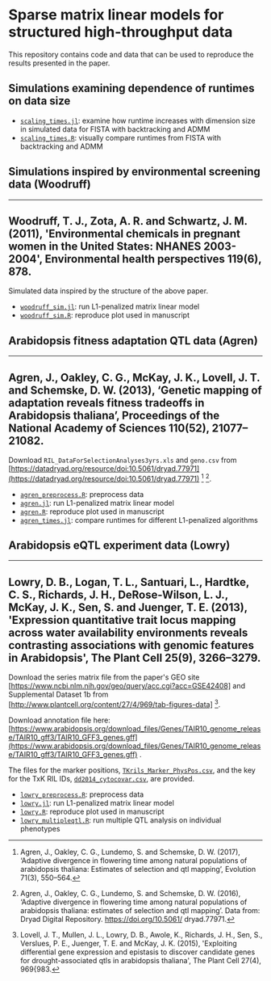 # Sparse matrix linear models for structured high-throughput data

This repository contains code and data that can be used to reproduce
the results presented in the paper.

## Simulations examining dependence of runtimes on data size

- [`scaling_times.jl`](code/scaling_times.jl): examine how runtime increases 
with dimension size in simulated data for FISTA with backtracking and ADMM
- [`scaling_times.R`](code/scaling_times.R): visually compare runtimes from 
FISTA with backtracking and ADMM

## Simulations inspired by environmental screening data (Woodruff)

---
Woodruff, T. J., Zota, A. R. and Schwartz, J. M. (2011),
'Environmental chemicals in pregnant women in the United States:
NHANES 2003-2004', Environmental health perspectives 119(6), 878.
---

Simulated data inspired by the structure of the above paper.

- [`woodruff_sim.jl`](code/woodruff_sim.jl): run L1-penalized matrix linear model
- [`woodruff_sim.R`](code/woodruff_sim.R): reproduce plot used in manuscript

## Arabidopsis fitness adaptation QTL data (Agren)

---
Agren, J., Oakley, C. G., McKay, J. K., Lovell, J. T. and Schemske,
D. W.  (2013), ‘Genetic mapping of adaptation reveals fitness
tradeoffs in Arabidopsis thaliana’, Proceedings of the National
Academy of Sciences 110(52), 21077–21082.
---

Download `RIL_DataForSelectionAnalyses3yrs.xls` and `geno.csv` from 
[https://datadryad.org/resource/doi:10.5061/dryad.77971](https://datadryad.org/resource/doi:10.5061/dryad.77971) [^fn1] [^fn2]. 

[^fn1]: Agren, J., Oakley, C. G., Lundemo, S. and Schemske, D. W. (2017), 
    ‘Adaptive divergence in flowering time among natural populations of
    arabidopsis thaliana: Estimates of selection and qtl mapping’, Evolution 
    71(3), 550–564.

[^fn2]: Agren, J., Oakley, C. G., Lundemo, S. and Schemske, D. W. (2016), 
    ‘Adaptive divergence in flowering time among natural populations of 
    arabidopsis thaliana: estimates of selection and qtl mapping’. Data from: 
    Dryad Digital Repository. https://doi.org/10.5061/ dryad.77971.

- [`agren_preprocess.R`](code/agren_preprocess.R): preprocess data
- [`agren.jl`](code/agren.jl): run L1-penalized matrix linear model
- [`agren.R`](code/agren.R): reproduce plot used in manuscript
- [`agren_times.jl`](code/agren_times.jl): compare runtimes for different
  L1-penalized algorithms

## Arabidopsis eQTL experiment data (Lowry)

---
Lowry, D. B., Logan, T. L., Santuari, L., Hardtke, C. S., Richards, J. H., 
DeRose-Wilson, L. J., McKay, J. K., Sen, S. and Juenger, T. E. (2013), 
'Expression quantitative trait locus mapping across water availability 
environments reveals contrasting associations with genomic features in 
Arabidopsis', The Plant Cell 25(9), 3266–3279.
---

Download the series matrix file from the paper's GEO site
[https://www.ncbi.nlm.nih.gov/geo/query/acc.cgi?acc=GSE42408] 
and Supplemental Dataset 1b from 
[http://www.plantcell.org/content/27/4/969/tab-figures-data] [^fn3]. 

[^fn3]: Lovell, J. T., Mullen, J. L., Lowry, D. B., Awole, K., Richards, 
    J. H., Sen, S., Verslues, P. E., Juenger, T. E. and McKay, J. K. (2015), 
    'Exploiting differential gene expression and epistasis to discover 
    candidate genes for drought-associated qtls in arabidopsis thaliana', The 
    Plant Cell 27(4), 969{983.

Download annotation file here:  
[https://www.arabidopsis.org/download_files/Genes/TAIR10_genome_release/TAIR10_gff3/TAIR10_GFF3_genes.gff](https://www.arabidopsis.org/download_files/Genes/TAIR10_genome_release/TAIR10_gff3/TAIR10_GFF3_genes.gff) .

The files for the marker positions, 
[`TKrils_Marker_PhysPos.csv`](data/TKrils_Marker_PhysPos.csv), and the key 
for the TxK RIL IDs, [`dd2014_cytocovar.csv`](data/dd2014_cytocovar.csv), are 
provided.

- [`lowry_preprocess.R`](code/lowry_preprocess.R): preprocess data
- [`lowry.jl`](code/lowry.jl): run L1-penalized matrix linear model
- [`lowry.R`](code/lowry.R): reproduce plot used in manuscript
- [`lowry_multipleqtl.R`](code/lowry_multipleqtl.R): run multiple QTL
  analysis on individual phenotypes
